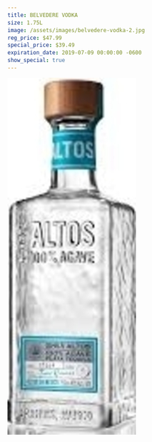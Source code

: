 ```yaml
---
title: BELVEDERE VODKA
size: 1.75L
image: /assets/images/belvedere-vodka-2.jpg
reg_price: $47.99
special_price: $39.49
expiration_date: 2019-07-09 00:00:00 -0600
show_special: true
---
```


![](/assets/images/versions/olmeca-2-1---x----288-800x---.jpg)